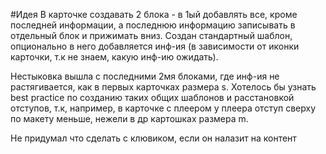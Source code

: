 #Идея
В карточке создавать 2 блока - в 1ый добавлять все, кроме последней информации, а последнюю информацию записывать в отдельный блок и прижимать вниз. Создан стандартный шаблон, опционально в него добавляется инф-ия (в зависимости от иконки карточки, т.к не знаем, какую инф-ию ожидать).

Нестыковка вышла с последними 2мя блоками, где инф-ия не растягивается, как в первых карточках размера s. Хотелось бы узнать best practice по созданию таких общих шаблонов и расстановкой отступов, т.к, например, в карточке с плеером у плеера отступ сверху по макету меньше, нежели в др картошках размера m. 

Не придумал что сделать с клювиком, если он налазит на контент 